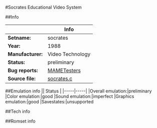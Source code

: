 #Socrates Educational Video System

##Info

||Info|
|-----|-----|
|**Setname:**|socrates
|**Year:**|1988
|**Manufacturer:**|Video Technology
|**Status:**|preliminary
|**Bug reports:**|[MAMETesters](http://mametesters.org/view_all_set.php?type=1&temporary=y&search=socrates.c)
|**Source file:**|[socrates.c](https://github.com/mamedev/mame/blob/master/src/mess/drivers/socrates.c)

##Emulation info
|| Status |
|-----|-----|
|Overall emulation:|preliminary
|Color emulation:|good
|Sound emulation:|imperfect
|Graphics emulation:|good
|Savestates:|unsupported

##Tech info

##Romset info

<!--- START OF EDITED COMMENT DO NOT TOUCH TEXT ABOVE-->
